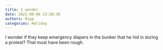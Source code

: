 ```yaml
---
title: I wonder
date: 2021-06-06 13:50:30
authors: Ripp
categories: Holiday
---
```


 I wonder if they keep emergency diapers in the bunker that he hid in during a protest? That must have been rough.